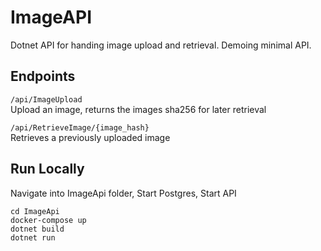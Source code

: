 # ImageAPI #
Dotnet API for handing image upload and retrieval. Demoing minimal API.

## Endpoints ##
`/api/ImageUpload`
<br>Upload an image, returns the images sha256 for later retrieval

`/api/RetrieveImage/{image_hash}`
<br>Retrieves a previously uploaded image

## Run Locally ##
Navigate into ImageApi folder, Start Postgres, Start API
```shell
cd ImageApi
docker-compose up
dotnet build
dotnet run
```
